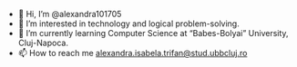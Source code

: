 - 👋 Hi, I’m @alexandra101705
- 👀 I’m interested in technology and logical problem-solving.
- 🌱 I’m currently learning Computer Science at “Babes-Bolyai” University, Cluj-Napoca.
- 📫 How to reach me alexandra.isabela.trifan@stud.ubbcluj.ro

<!---
alexandra101705/alexandra101705 is a ✨ special ✨ repository because its `README.md` (this file) appears on your GitHub profile.
You can click the Preview link to take a look at your changes.
--->
